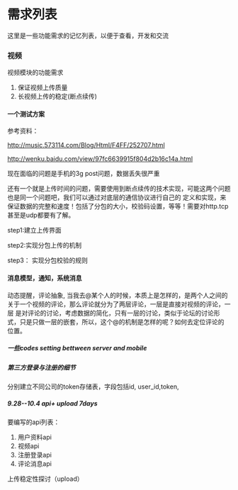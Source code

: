 需求列表
========

这里是一些功能需求的记忆列表，以便于查看，开发和交流

###  视频

视频模块的功能需求

1. 保证视频上传质量
2. 长视频上传的稳定(断点续传)


#### 一个测试方案

参考资料：

  http://music.573114.com/Blog/Html/F4FF/252707.html
  
  http://wenku.baidu.com/view/97fc6639915f804d2b16c14a.html

现在面临的问题是手机的3g post问题，数据丢失很严重

还有一个就是上传时间的问题，需要使用到断点续传的技术实现，可能这两个问题也是同一个问题吧，我们可以通过对底层的通信协议进行自己的
定义和实现，来保证数据的完整和速度！包括了分包的大小，校验码设置，等等！需要对http.tcp 甚至是udp都要有了解。

step1:建立上传界面

step2:实现分包上传的机制

step3： 实现分包校验的规则


#### 消息模型，通知，系统消息

动态提醒，评论抽象,
当我去@某个人的时候，本质上是怎样的，是两个人之间的关于一个视频的评论，那么评论就分为了两层评论，一层是直接对视频的评论，一层
是对评论的讨论，考虑数据的简化，只有一层的讨论，类似于论坛的讨论形式，只是只做一层的嵌套，所以，这个@的机制是怎样的呢？如何去定位评论的
位置。



##### 一些codes setting bettween server and mobile 


##### 第三方登录与注册的细节
分别建立不同公司的token存储表，字段包括id, user_id,token,


##### 9.28--10.4 api+ upload 7days

要编写的api列表：

  1. 用户资料api
  2. 视频api
  3. 注册登录api
  4. 评论消息api

上传稳定性探讨（upload）



